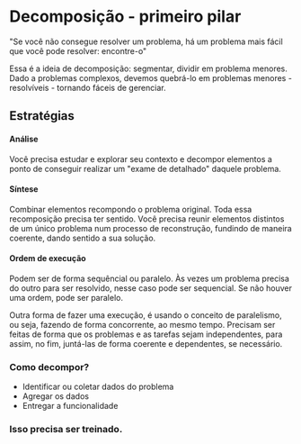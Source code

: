 # Decomposição - primeiro pilar

"Se você não consegue resolver um problema, há um problema mais fácil que você pode resolver: encontre-o"

Essa é a ideia de decomposição: segmentar, dividir em problema menores.
Dado a problemas complexos, devemos quebrá-lo em problemas menores - resolvíveis - tornando fáceis de gerenciar.

## Estratégias

#### Análise
Você precisa estudar e explorar seu contexto e decompor elementos a ponto de conseguir realizar um "exame de detalhado"
daquele problema.

#### Síntese
Combinar elementos recompondo o problema original. Toda essa recomposição precisa ter sentido.
Você precisa reunir elementos distintos de um único problema num processo de reconstrução, fundindo de maneira
coerente, dando sentido a sua solução.

#### Ordem de execução
Podem ser de forma sequêncial ou paralelo. Às vezes um problema precisa do outro para ser resolvido, nesse caso pode 
ser sequencial. Se não houver uma ordem, pode ser paralelo.

Outra forma de fazer uma execução, é usando o conceito de paralelismo, ou seja, fazendo de forma concorrente, ao mesmo
tempo. Precisam ser feitas de forma que os problemas e as tarefas sejam independentes, para assim, no fim, juntá-las
de forma coerente e dependentes, se necessário.

### Como decompor?

- Identificar ou coletar dados do problema
- Agregar os dados
- Entregar a funcionalidade

### Isso precisa ser treinado.
